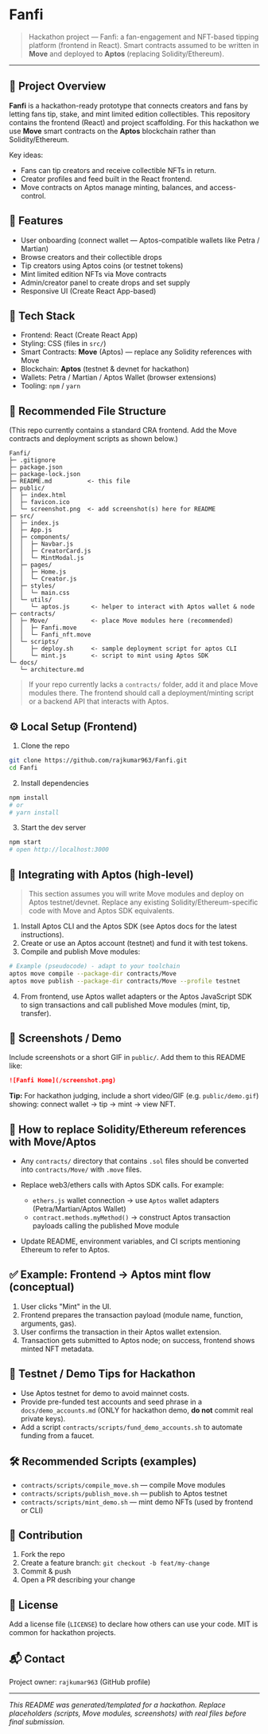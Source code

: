 # Fanfi

> Hackathon project — Fanfi: a fan-engagement and NFT-based tipping platform (frontend in React). Smart contracts assumed to be written in **Move** and deployed to **Aptos** (replacing Solidity/Ethereum).

---

## 🧭 Project Overview

**Fanfi** is a hackathon-ready prototype that connects creators and fans by letting fans tip, stake, and mint limited edition collectibles. This repository contains the frontend (React) and project scaffolding. For this hackathon we use **Move** smart contracts on the **Aptos** blockchain rather than Solidity/Ethereum.

Key ideas:

* Fans can tip creators and receive collectible NFTs in return.
* Creator profiles and feed built in the React frontend.
* Move contracts on Aptos manage minting, balances, and access-control.

## 🎯 Features

* User onboarding (connect wallet — Aptos-compatible wallets like Petra / Martian)
* Browse creators and their collectible drops
* Tip creators using Aptos coins (or testnet tokens)
* Mint limited edition NFTs via Move contracts
* Admin/creator panel to create drops and set supply
* Responsive UI (Create React App-based)

## 🧰 Tech Stack

* Frontend: React (Create React App)
* Styling: CSS (files in `src/`)
* Smart Contracts: **Move** (Aptos) — replace any Solidity references with Move
* Blockchain: **Aptos** (testnet & devnet for hackathon)
* Wallets: Petra / Martian / Aptos Wallet (browser extensions)
* Tooling: `npm` / `yarn`

## 📁 Recommended File Structure

(This repo currently contains a standard CRA frontend. Add the Move contracts and deployment scripts as shown below.)

```
Fanfi/
├─ .gitignore
├─ package.json
├─ package-lock.json
├─ README.md          <- this file
├─ public/
│  ├─ index.html
│  ├─ favicon.ico
│  └─ screenshot.png  <- add screenshot(s) here for README
├─ src/
│  ├─ index.js
│  ├─ App.js
│  ├─ components/
│  │  ├─ Navbar.js
│  │  ├─ CreatorCard.js
│  │  └─ MintModal.js
│  ├─ pages/
│  │  ├─ Home.js
│  │  └─ Creator.js
│  ├─ styles/
│  │  └─ main.css
│  └─ utils/
│     └─ aptos.js      <- helper to interact with Aptos wallet & node
├─ contracts/
│  ├─ Move/            <- place Move modules here (recommended)
│  │  ├─ Fanfi.move
│  │  └─ Fanfi_nft.move
│  └─ scripts/
│     ├─ deploy.sh     <- sample deployment script for aptos CLI
│     └─ mint.js       <- script to mint using Aptos SDK
└─ docs/
   └─ architecture.md
```

> If your repo currently lacks a `contracts/` folder, add it and place Move modules there. The frontend should call a deployment/minting script or a backend API that interacts with Aptos.

## ⚙️ Local Setup (Frontend)

1. Clone the repo

```bash
git clone https://github.com/rajkumar963/Fanfi.git
cd Fanfi
```

2. Install dependencies

```bash
npm install
# or
# yarn install
```

3. Start the dev server

```bash
npm start
# open http://localhost:3000
```

## 🔗 Integrating with Aptos (high-level)

> This section assumes you will write Move modules and deploy on Aptos testnet/devnet. Replace any existing Solidity/Ethereum-specific code with Move and Aptos SDK equivalents.

1. Install Aptos CLI and the Aptos SDK (see Aptos docs for the latest instructions).
2. Create or use an Aptos account (testnet) and fund it with test tokens.
3. Compile and publish Move modules:

```bash
# Example (pseudocode) - adapt to your toolchain
aptos move compile --package-dir contracts/Move
aptos move publish --package-dir contracts/Move --profile testnet
```

4. From frontend, use Aptos wallet adapters or the Aptos JavaScript SDK to sign transactions and call published Move modules (mint, tip, transfer).

## 📸 Screenshots / Demo

Include screenshots or a short GIF in `public/`. Add them to this README like:

```markdown
![Fanfi Home](/screenshot.png)
```

**Tip:** For hackathon judging, include a short video/GIF (e.g. `public/demo.gif`) showing: connect wallet -> tip -> mint -> view NFT.

## 🧩 How to replace Solidity/Ethereum references with Move/Aptos

* Any `contracts/` directory that contains `.sol` files should be converted into `contracts/Move/` with `.move` files.
* Replace web3/ethers calls with Aptos SDK calls. For example:

  * `ethers.js` wallet connection -> use `Aptos` wallet adapters (Petra/Martian/Aptos Wallet)
  * `contract.methods.myMethod()` -> construct Aptos transaction payloads calling the published Move module
* Update README, environment variables, and CI scripts mentioning Ethereum to refer to Aptos.

## ✅ Example: Frontend -> Aptos mint flow (conceptual)

1. User clicks "Mint" in the UI.
2. Frontend prepares the transaction payload (module name, function, arguments, gas).
3. User confirms the transaction in their Aptos wallet extension.
4. Transaction gets submitted to Aptos node; on success, frontend shows minted NFT metadata.

## 🧪 Testnet / Demo Tips for Hackathon

* Use Aptos testnet for demo to avoid mainnet costs.
* Provide pre-funded test accounts and seed phrase in a `docs/demo_accounts.md` (ONLY for hackathon demo, **do not** commit real private keys).
* Add a script `contracts/scripts/fund_demo_accounts.sh` to automate funding from a faucet.

## 🛠️ Recommended Scripts (examples)

* `contracts/scripts/compile_move.sh` — compile Move modules
* `contracts/scripts/publish_move.sh` — publish to Aptos testnet
* `contracts/scripts/mint_demo.sh` — mint demo NFTs (used by frontend or CLI)

## 🤝 Contribution

1. Fork the repo
2. Create a feature branch: `git checkout -b feat/my-change`
3. Commit & push
4. Open a PR describing your change

## 📜 License

Add a license file (`LICENSE`) to declare how others can use your code. MIT is common for hackathon projects.

## 📬 Contact

Project owner: `rajkumar963` (GitHub profile)

---

*This README was generated/templated for a hackathon. Replace placeholders (scripts, Move modules, screenshots) with real files before final submission.*

<!-- Repository reference: GitHub repo -->
